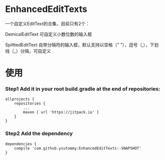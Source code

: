 # EnhancedEditTexts
一个自定义EditText的合集，目前只有2个：

DemicalEditText 可自定义小数位数的输入框 

SpilttedEditText 自带分隔符的输入框，默认支持以空格（" "），逗号（,），下划线（_）分隔，可自定义

# 使用
### Step1 Add it in your root build.gradle at the end of repositories:
	allprojects {
		repositories {
			...
			maven { url 'https://jitpack.io' }
		}
	}
### Step2 Add the dependency
	dependencies {
		compile 'com.github.ysutommy:EnhancedEditTexts:-SNAPSHOT'
	}
